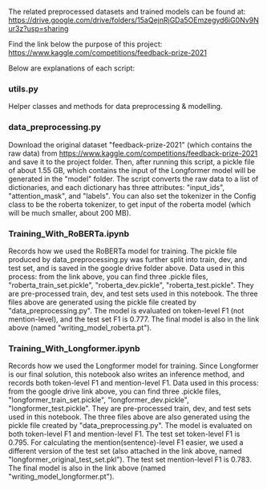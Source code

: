The related preprocessed datasets and trained models can be found at: 
https://drive.google.com/drive/folders/15aQejnRjGDa5OEmzegyd6iG0Nv9Nur3z?usp=sharing

Find the link below the purpose of this project:
https://www.kaggle.com/competitions/feedback-prize-2021

Below are explanations of each script:

### utils.py
Helper classes and methods for data preprocessing & modelling.

### data_preprocessing.py
Download the original dataset "feedback-prize-2021" (which contains the raw data) from
https://www.kaggle.com/competitions/feedback-prize-2021
and save it to the project folder. Then, after running this script, a pickle file of about 1.55 GB, which 
contains the input of the Longformer model will be generated in the "model" folder. The script converts 
the raw data to a list of dictionaries, and each dictionary has three attributes: "input_ids", "attention_mask",
and "labels". You can also set the tokenizer in the Config class to be the roberta tokenizer, to get input of 
the roberta model (which will be much smaller, about 200 MB). 

### Training_With_RoBERTa.ipynb
Records how we used the RoBERTa model for training. 
The pickle file produced by data_preprocessing.py was further split into train, dev, and test set, and is saved in the google drive folder above.
Data used in this process: from the link above, you can find three .pickle files, "roberta_train_set.pickle", 
"roberta_dev.pickle", "roberta_test.pickle". They are pre-processed train, dev, and test sets used in this notebook.
The three files above are generated using the pickle file created by "data_preprocessing.py".
The model is evaluated on token-level F1 (not mention-level), and the test set F1 is 0.777. The final model is 
also in the link above (named "writing_model_roberta.pt").

### Training_With_Longformer.ipynb
Records how we used the Longformer model for training. Since Longformer is our final solution, this notebook also writes an inference method,
and records both token-level F1 and mention-level F1.
Data used in this process: from the google drive link above, you can find three .pickle files, "longformer_train_set.pickle", 
"longformer_dev.pickle", "longformer_test.pickle". They are pre-processed train, dev, and test sets used in this notebook.
The three files above are also generated using the pickle file created by "data_preprocessing.py".
The model is evaluated on both token-level F1 and mention-level F1. The test set token-level F1 is 0.795. For calculating
the mention(sentence)-level F1 easier, we used a different version of the test set (also attached in the link above, 
named "longformer_original_test_set.pkl"). The test set mention-level F1 is 0.783. The final model is also in the 
link above (named "writing_model_longformer.pt").
